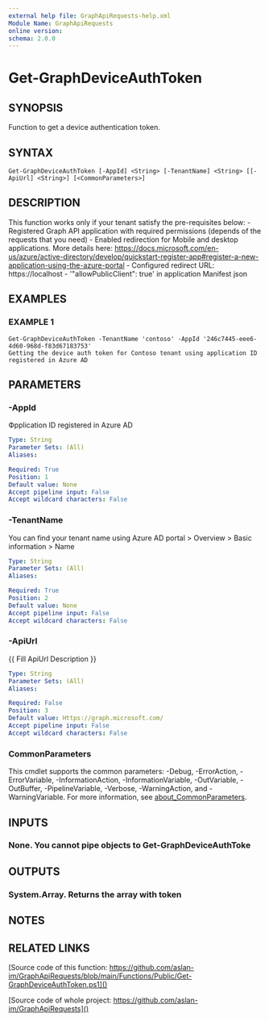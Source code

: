 ```yaml
---
external help file: GraphApiRequests-help.xml
Module Name: GraphApiRequests
online version:
schema: 2.0.0
---
```


# Get-GraphDeviceAuthToken

## SYNOPSIS
Function to get a device authentication token.

## SYNTAX

```
Get-GraphDeviceAuthToken [-AppId] <String> [-TenantName] <String> [[-ApiUrl] <String>] [<CommonParameters>]
```

## DESCRIPTION
This function works only if your tenant satisfy the pre-requisites below:
    - Registered Graph API application with required permissions (depends of the requests that you need)
    - Enabled redirection for Mobile and desktop applications.
More details here: https://docs.microsoft.com/en-us/azure/active-directory/develop/quickstart-register-app#register-a-new-application-using-the-azure-portal
    - Configured redirect URL: https://localhost
    - '"allowPublicClient": true' in application Manifest json

## EXAMPLES

### EXAMPLE 1
```
Get-GraphDeviceAuthToken -TenantName 'contoso' -AppId '246c7445-eee6-4d60-968d-f83d67183753' 
Getting the device auth token for Contoso tenant using application ID registered in Azure AD
```

## PARAMETERS

### -AppId
Фpplication ID registered in Azure AD

```yaml
Type: String
Parameter Sets: (All)
Aliases:

Required: True
Position: 1
Default value: None
Accept pipeline input: False
Accept wildcard characters: False
```

### -TenantName
You can find your tenant name using Azure AD  portal \> Overview \> Basic information \> Name

```yaml
Type: String
Parameter Sets: (All)
Aliases:

Required: True
Position: 2
Default value: None
Accept pipeline input: False
Accept wildcard characters: False
```

### -ApiUrl
{{ Fill ApiUrl Description }}

```yaml
Type: String
Parameter Sets: (All)
Aliases:

Required: False
Position: 3
Default value: Https://graph.microsoft.com/
Accept pipeline input: False
Accept wildcard characters: False
```

### CommonParameters
This cmdlet supports the common parameters: -Debug, -ErrorAction, -ErrorVariable, -InformationAction, -InformationVariable, -OutVariable, -OutBuffer, -PipelineVariable, -Verbose, -WarningAction, and -WarningVariable. For more information, see [about_CommonParameters](http://go.microsoft.com/fwlink/?LinkID=113216).

## INPUTS

### None. You cannot pipe objects to Get-GraphDeviceAuthToke
## OUTPUTS

### System.Array. Returns the array with token
## NOTES

## RELATED LINKS

[Source code of this function: https://github.com/aslan-im/GraphApiRequests/blob/main/Functions/Public/Get-GraphDeviceAuthToken.ps1]()

[Source code of whole project: https://github.com/aslan-im/GraphApiRequests]()

